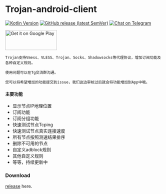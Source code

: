 # Trojan-android-client

[![Kotlin Version](https://img.shields.io/badge/Kotlin-1.4.31-blue.svg)](https://kotlinlang.org)
[![GitHub release (latest SemVer)](https://img.shields.io/github/v/release/trojan-v2cross/trojan-android-client)](https://github.com/Trojan-v2cross/Trojan-android-client/releases/tag/2.7.2)
[![Chat on Telegram](https://img.shields.io/badge/Chat%20on-Telegram-brightgreen.svg)](https://t.me/join_trojan)


<a href="https://play.google.com/store/apps/details?id=com.crosserr.trojan">
<img alt="Get it on Google Play" src="https://play.google.com/intl/en_us/badges/images/generic/en_badge_web_generic.png" width="165" height="64" />
</a>

```
Trojan支持Vmess、VLESS、Trojan、Socks、Shadowsocks等代理协议，增加订阅功能及各种自定义规则。
```
```
使用问题可以在Tg交流群沟通。
```
```
您可以将希望增加的功能提交到issue，我们这边审核过后就会将功能增加到App中哦。
```
#### 主要功能
* 显示节点IP地理位置
* 订阅功能
* 订阅分组功能
* 快速测试节点Tcping
* 快速测试节点真实连接速度
* 所有节点按照测速结果排序
* 删除不可用的节点
* 自定义adblock规则
* 其他自定义规则
* 等等，持续更新中


### Download

[release](https://github.com/Trojan-v2cross/Trojan-android-client/releases/tag/2.7.2) here.
